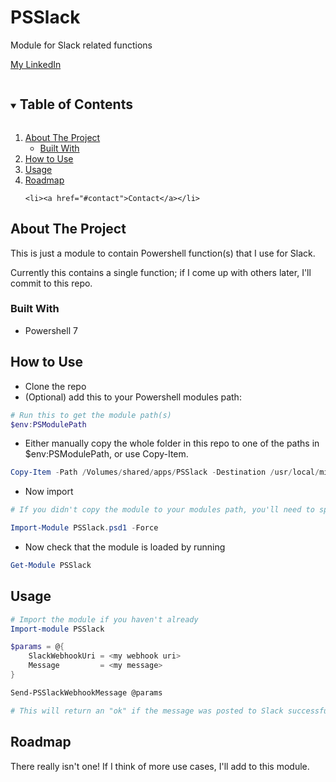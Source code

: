 # PSSlack
 Module for Slack related functions

<!--
*** Thanks for checking out the Best-README-Template. If you have a suggestion
*** that would make this better, please fork the repo and create a pull request
*** or simply open an issue with the tag "enhancement".
*** Thanks again! Now go create something AMAZING! :D
***
***
***
*** To avoid retyping too much info. Do a search and replace for the following:
*** github_username, repo_name, twitter_handle, email, project_title, project_description
-->



<!-- PROJECT SHIELDS -->
<!--
*** I'm using markdown "reference style" links for readability.
*** Reference links are enclosed in brackets [ ] instead of parentheses ( ).
*** See the bottom of this document for the declaration of the reference variables
*** for contributors-url, forks-url, etc. This is an optional, concise syntax you may use.
*** https://www.markdownguide.org/basic-syntax/#reference-style-links
-->

<a href="https://www.linkedin.com/in/%F0%9F%91%BE-karl-grindon-73a58059/">My LinkedIn</a>

<!-- TABLE OF CONTENTS -->
<details open="open">
  <summary><h2 style="display: inline-block">Table of Contents</h2></summary>
  <ol>
    <li>
      <a href="#about-the-project">About The Project</a>
      <ul>
        <li><a href="#built-with">Built With</a></li>
      </ul>
    </li>
    <li><a href="#How to Use">How to Use</a></li>
    <li><a href="#usage">Usage</a></li>
    <li><a href="#roadmap">Roadmap</a></li>

    <li><a href="#contact">Contact</a></li>
  </ol>
</details>



<!-- ABOUT THE PROJECT -->
## About The Project

This is just a module to contain Powershell function(s) that I use for Slack.

Currently this contains a single function; if I come up with others later, I'll commit to this repo.

### Built With

* Powershell 7

<!-- How to use -->
## How to Use

* Clone the repo
* (Optional) add this to your Powershell modules path:
```Powershell
# Run this to get the module path(s)
$env:PSModulePath
```
  * Either manually copy the whole folder in this repo to one of the paths in $env:PSModulePath, or use Copy-Item.
```Powershell
Copy-Item -Path /Volumes/shared/apps/PSSlack -Destination /usr/local/microsoft/powershell/7/Modules -Force -Recurse
```
  * Now import
```Powershell
# If you didn't copy the module to your modules path, you'll need to speficy a full path to the module

Import-Module PSSlack.psd1 -Force
```
  * Now check that the module is loaded by running
```Powershell
Get-Module PSSlack
```

<!-- USAGE EXAMPLES -->
## Usage

``` Powershell
# Import the module if you haven't already
Import-module PSSlack

$params = @{
    SlackWebhookUri = <my webhook uri>
    Message         = <my message>
}

Send-PSSlackWebhookMessage @params

# This will return an "ok" if the message was posted to Slack successfully.
```

<!-- ROADMAP -->
## Roadmap

There really isn't one! If I think of more use cases, I'll add to this module.

<!-- MARKDOWN LINKS & IMAGES -->
<!-- https://www.markdownguide.org/basic-syntax/#reference-style-links -->
[linkedin-shield]: https://img.shields.io/badge/-LinkedIn-black.svg?style=for-the-badge&logo=linkedin&colorB=555
[linkedin-url]: https://github.com/KarlGrindon